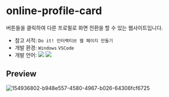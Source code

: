 # online-profile-card
버튼들을 클릭하여 다른 프로필로 화면 전환을 할 수 있는 웹사이트입니다.<br>
- 참고 서적: `Do it! 인터랙티브 웹 페이지 만들기`
- 개발 환경: `Windows` `VSCode`
- 개발 언어: <img src="https://img.shields.io/badge/HTML5-E34F26?style=flat&logo=HTML5&logoColor=white"/> <img src="https://img.shields.io/badge/CSS3-1572B6?style=flat&logo=CSS3&logoColor=white"/>

## Preview
![154936802-b948e557-4580-4967-b026-64306fcf6725](https://user-images.githubusercontent.com/60216512/154960249-e983b543-f3bf-420c-9381-d2bff219ea0f.gif)
